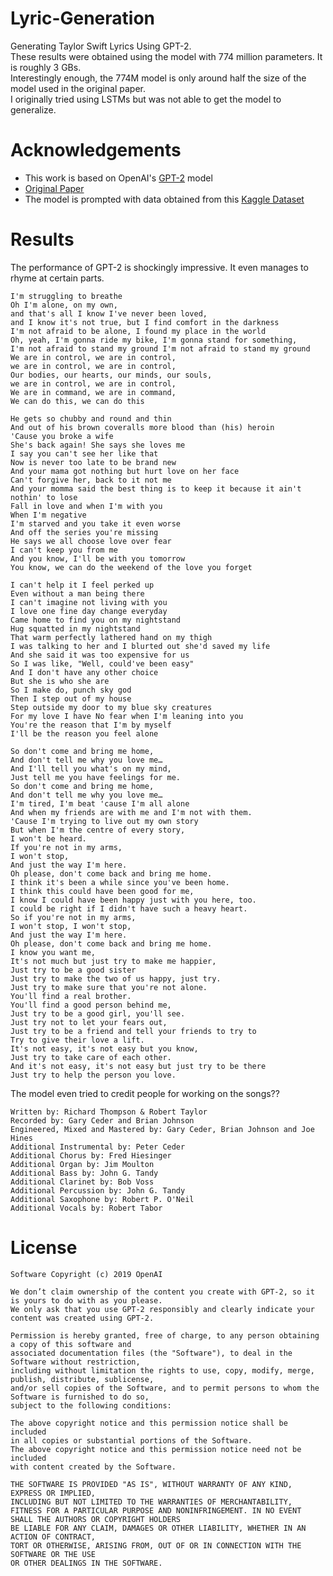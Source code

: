 # Lyric-Generation
Generating Taylor Swift Lyrics Using GPT-2. <br/>
These results were obtained using the model with 774 million parameters. It is roughly 3 GBs. <br/>
Interestingly enough, the 774M model is only around half the size of the model used in the original paper.<br/>
I originally tried using LSTMs but was not able to get the model to generalize.

# Acknowledgements
* This work is based on OpenAI's [GPT-2](https://github.com/openai/gpt-2) model
* [Original Paper](https://cdn.openai.com/better-language-models/language_models_are_unsupervised_multitask_learners.pdf)
* The model is prompted with data obtained from this [Kaggle Dataset](https://www.kaggle.com/PromptCloudHQ/taylor-swift-song-lyrics-from-all-the-albums)

# Results

The performance of GPT-2 is shockingly impressive. It even manages to rhyme at certain parts.<br/>
```
I'm struggling to breathe 
Oh I'm alone, on my own,
and that's all I know I've never been loved,
and I know it's not true, but I find comfort in the darkness
I'm not afraid to be alone, I found my place in the world
Oh, yeah, I'm gonna ride my bike, I'm gonna stand for something,
I'm not afraid to stand my ground I'm not afraid to stand my ground
We are in control, we are in control,
we are in control, we are in control,
Our bodies, our hearts, our minds, our souls,
we are in control, we are in control,
We are in command, we are in command,
We can do this, we can do this
```
```
He gets so chubby and round and thin
And out of his brown coveralls more blood than (his) heroin
'Cause you broke a wife
She's back again! She says she loves me
I say you can't see her like that
Now is never too late to be brand new
And your mama got nothing but hurt love on her face
Can't forgive her, back to it not me
And your momma said the best thing is to keep it because it ain't nothin' to lose
Fall in love and when I'm with you
When I'm negative
I'm starved and you take it even worse
And off the series you're missing
He says we all choose love over fear
I can't keep you from me
And you know, I'll be with you tomorrow
You know, we can do the weekend of the love you forget
```
```
I can't help it I feel perked up
Even without a man being there
I can't imagine not living with you
I love one fine day change everyday
Came home to find you on my nightstand
Hug squatted in my nightstand
That warm perfectly lathered hand on my thigh
I was talking to her and I blurted out she'd saved my life
And she said it was too expensive for us
So I was like, "Well, could've been easy"
And I don't have any other choice
But she is who she are
So I make do, punch sky god
Then I step out of my house
Step outside my door to my blue sky creatures
For my love I have No fear when I'm leaning into you
You're the reason that I'm by myself
I'll be the reason you feel alone
```
```
So don't come and bring me home,
And don't tell me why you love me…
And I'll tell you what's on my mind,
Just tell me you have feelings for me.
So don't come and bring me home,
And don't tell me why you love me…
I'm tired, I'm beat 'cause I'm all alone
And when my friends are with me and I'm not with them.
'Cause I'm trying to live out my own story
But when I'm the centre of every story,
I won't be heard.
If you're not in my arms,
I won't stop,
And just the way I'm here.
Oh please, don't come back and bring me home.
I think it's been a while since you've been home.
I think this could have been good for me,
I know I could have been happy just with you here, too.
I could be right if I didn't have such a heavy heart.
So if you're not in my arms,
I won't stop, I won't stop,
And just the way I'm here.
Oh please, don't come back and bring me home.
I know you want me,
It's not much but just try to make me happier,
Just try to be a good sister
Just try to make the two of us happy, just try.
Just try to make sure that you're not alone.
You'll find a real brother.
You'll find a good person behind me,
Just try to be a good girl, you'll see.
Just try not to let your fears out,
Just try to be a friend and tell your friends to try to
Try to give their love a lift.
It's not easy, it's not easy but you know,
Just try to take care of each other.
And it's not easy, it's not easy but just try to be there
Just try to help the person you love.
```
The model even tried to credit people for working on the songs??
```
Written by: Richard Thompson & Robert Taylor
Recorded by: Gary Ceder and Brian Johnson
Engineered, Mixed and Mastered by: Gary Ceder, Brian Johnson and Joe Hines
Additional Instrumental by: Peter Ceder
Additional Chorus by: Fred Hiesinger
Additional Organ by: Jim Moulton
Additional Bass by: John G. Tandy
Additional Clarinet by: Bob Voss
Additional Percussion by: John G. Tandy
Additional Saxophone by: Robert P. O'Neil
Additional Vocals by: Robert Tabor
```

# License

``` 
Software Copyright (c) 2019 OpenAI

We don’t claim ownership of the content you create with GPT-2, so it is yours to do with as you please.
We only ask that you use GPT-2 responsibly and clearly indicate your content was created using GPT-2.

Permission is hereby granted, free of charge, to any person obtaining a copy of this software and
associated documentation files (the "Software"), to deal in the Software without restriction,
including without limitation the rights to use, copy, modify, merge, publish, distribute, sublicense,
and/or sell copies of the Software, and to permit persons to whom the Software is furnished to do so,
subject to the following conditions:

The above copyright notice and this permission notice shall be included
in all copies or substantial portions of the Software.
The above copyright notice and this permission notice need not be included
with content created by the Software.

THE SOFTWARE IS PROVIDED "AS IS", WITHOUT WARRANTY OF ANY KIND, EXPRESS OR IMPLIED,
INCLUDING BUT NOT LIMITED TO THE WARRANTIES OF MERCHANTABILITY,
FITNESS FOR A PARTICULAR PURPOSE AND NONINFRINGEMENT. IN NO EVENT SHALL THE AUTHORS OR COPYRIGHT HOLDERS
BE LIABLE FOR ANY CLAIM, DAMAGES OR OTHER LIABILITY, WHETHER IN AN ACTION OF CONTRACT,
TORT OR OTHERWISE, ARISING FROM, OUT OF OR IN CONNECTION WITH THE SOFTWARE OR THE USE
OR OTHER DEALINGS IN THE SOFTWARE. 
```
